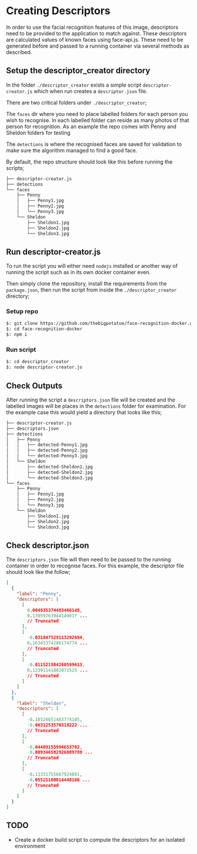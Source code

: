 # Creating Descriptors  

In order to use the facial recognition features of this image, descriptors need to be provided to the application to match against. These descriptors are calculated values of known faces using face-api.js. These need to be generated before and passed to a running container via several methods as described.

## Setup the descriptor_creator directory

In the folder `./descriptor_creator` exists a simple script `descriptor-creator.js` which when run creates a `descriptor.json` file.

There are two critical folders under `./descriptor_creator`;

The `faces` dir where you need to place labelled folders for each person you wish to recognise. In each labelled folder can reside as many photos of that person for recognition. As an example the repo comes with Penny and Sheldon folders for testing

The `detections` is where the recognised faces are saved for validation to make sure the algorithm managed to find a good face.

By default, the repo structure should look like this before running the scripts;

```bash
├── descriptor-creator.js
├── detections
└── faces
    ├── Penny
    │   ├── Penny1.jpg
    │   ├── Penny2.jpg
    │   └── Penny3.jpg
    └── Sheldon
        ├── Sheldon1.jpg
        ├── Sheldon2.jpg
        └── Sheldon3.jpg
```

## Run descriptor-creator.js

To run the script you will either need `nodejs` installed or another way of running the script such as in its own docker container even.

Then simply clone the repository, install the requirements from the `package.json`, then run the script from inside the `./descriptor_creator` directory;

### Setup repo

``` bash
$: git clone https://github.com/thebigpotatoe/face-recognition-docker.git
$: cd face-recognition-docker
$: npm i
```

### Run script

``` bash
$: cd descriptor_creator
$: node descriptor-creator.js
```

## Check Outputs

After running the script a `descriptors.json` file will be created and the labelled images will be places in the `detections` folder for examination. For the example case this would yield a directory that looks like this;

``` bash
├── descriptor-creator.js
├── descriptors.json
├── detections
│   ├── Penny
│   │   ├── detected-Penny1.jpg
│   │   ├── detected-Penny2.jpg
│   │   └── detected-Penny3.jpg
│   └── Sheldon
│       ├── detected-Sheldon1.jpg
│       ├── detected-Sheldon2.jpg
│       └── detected-Sheldon3.jpg
└── faces
    ├── Penny
    │   ├── Penny1.jpg
    │   ├── Penny2.jpg
    │   └── Penny3.jpg
    └── Sheldon
        ├── Sheldon1.jpg
        ├── Sheldon2.jpg
        └── Sheldon3.jpg
```

## Check descriptor.json

The `descriptors.json` file will then need to be passed to the running container in order to recognise faces. For this example, the descriptor file should look like the follow;

```json
[
  {
    "label": "Penny",
    "descriptors": [
      [
        0.004935374483466148,
        0.13959763944149017 ...
        // Truncated
      ],
      [
        -0.031847529113292694,
        0.16345374286174774 ...
        // Truncated
      ],
      [
        -0.011521504260599613,
        0.12391141802072525 ...
        // Truncated
      ]
    ]
  },
  {
    "label": "Sheldon",
    "descriptors": [
      [
        -0.10326651483774185,
        -0.0631253570318222 ...
        // Truncated
      ],
      [
        -0.04409155994653702,
        -0.009346582926809788 ...
        // Truncated
      ],
      [
        -0.11331755667924881,
        -0.05521100014448166 ...
        // Truncated
      ]
    ]
  }
]
```

## TODO

- Create a docker build script to compute the descriptors for an isolated environment
